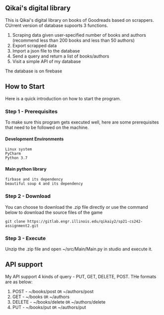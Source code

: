 ## Qikai's digital library
This is Qikai's digital library on books of Goodreads based on scrappers. CUrrent version of database supoorts 3 functions.
1. Scraping data given user-specified number of books and authors (recommend less than 200 books and less than 50 authors)
2. Export scrapped data
3. Import a json file to the database
4. Send a query and return a list of books/authors 
5. Visit a simple API of my database

The database is on firebase

## How to Start
Here is a quick introduction on how to start the program.

### Step 1 - Prerequisites
To make sure this program gets executed well, here are some prerequisites that need to be followed on the machine.

#### Development Environments
```
Linux system
PyCharm
Python 3.7
```

#### Main python library
```
firbase and its dependency
beautiful soup 4 and its dependency
```

### Step 2 - Download 
You can choose to download the .zip file directly or use the command below to download the source files of the game
```
git clone https://gitlab.engr.illinois.edu/qikaiy2/sp21-cs242-assignment2.git
```

### Step 3 - Execute
Unzip the .zip file and open ~/src/Main/Main.py in studio and execute it.

## API support
My API support 4 kinds of query - PUT, GET, DELETE, POST. THe formats are as below:

1. POST - ~/books/post `OR` ~/authors/post
2. GET - ~/books `OR` ~/authors
3. DELETE - ~/books/delete `OR` ~/authors/delete
4. PUT - ~/books/put `OR` ~/authors/put
